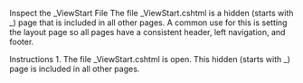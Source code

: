 Inspect the _ViewStart File
The file _ViewStart.cshtml is a hidden (starts with _) page that is included in all other pages. A common use for this is setting the layout page so all pages have a consistent header, left navigation, and footer.

Instructions
1.
The file _ViewStart.cshtml is open. This hidden (starts with _) page is included in all other pages.
